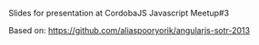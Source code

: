 Slides for presentation at CordobaJS Javascript Meetup#3

Based on: https://github.com/aliaspooryorik/angularjs-sotr-2013
